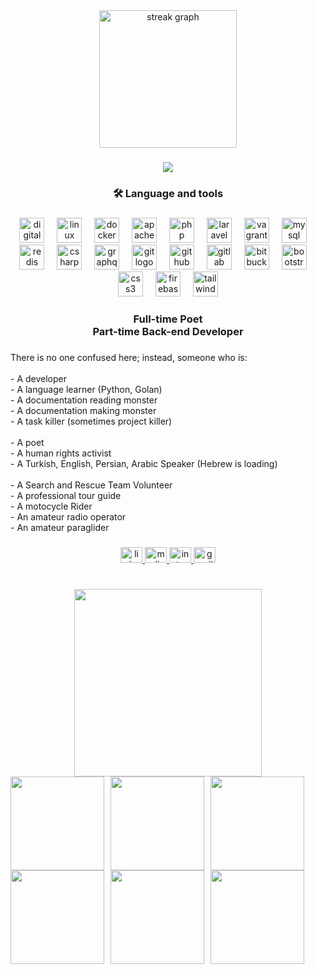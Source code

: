 <div align="center">
  <img src="https://streak-stats.demolab.com?user=podeveloper&locale=en&mode=daily&theme=dark&hide_border=false&border_radius=5&order=3" height="220" alt="streak graph"  />
</div>

###

<div align="center">
  <img src="https://visitor-badge.laobi.icu/badge?page_id=podeveloper.podeveloper&"  />
</div>

###

<h3 align="center">🛠 Language and tools</h3>

###

<div align="center">
  <img src="https://cdn.jsdelivr.net/gh/devicons/devicon/icons/digitalocean/digitalocean-original.svg" height="40" alt="digitalocean logo"  />
  <img width="12" />
  <img src="https://cdn.jsdelivr.net/gh/devicons/devicon/icons/linux/linux-original.svg" height="40" alt="linux logo"  />
  <img width="12" />
  <img src="https://cdn.jsdelivr.net/gh/devicons/devicon/icons/docker/docker-original.svg" height="40" alt="docker logo"  />
  <img width="12" />
  <img src="https://cdn.jsdelivr.net/gh/devicons/devicon/icons/apache/apache-original.svg" height="40" alt="apache logo"  />
  <img width="12" />
  <img src="https://cdn.jsdelivr.net/gh/devicons/devicon/icons/php/php-original.svg" height="40" alt="php logo"  />
  <img width="12" />
  <img src="https://cdn.jsdelivr.net/gh/devicons/devicon/icons/laravel/laravel-plain.svg" height="40" alt="laravel logo"  />
  <img width="12" />
  <img src="https://cdn.jsdelivr.net/gh/devicons/devicon/icons/vagrant/vagrant-original.svg" height="40" alt="vagrant logo"  />
  <img width="12" />
  <img src="https://cdn.jsdelivr.net/gh/devicons/devicon/icons/mysql/mysql-original.svg" height="40" alt="mysql logo"  />
  <img width="12" />
  <img src="https://cdn.jsdelivr.net/gh/devicons/devicon/icons/redis/redis-original.svg" height="40" alt="redis logo"  />
  <img width="12" />
  <img src="https://cdn.jsdelivr.net/gh/devicons/devicon/icons/csharp/csharp-original.svg" height="40" alt="csharp logo"  />
  <img width="12" />
  <img src="https://cdn.jsdelivr.net/gh/devicons/devicon/icons/graphql/graphql-plain.svg" height="40" alt="graphql logo"  />
  <img width="12" />
  <img src="https://cdn.jsdelivr.net/gh/devicons/devicon/icons/git/git-original.svg" height="40" alt="git logo"  />
  <img width="12" />
  <img src="https://cdn.jsdelivr.net/gh/devicons/devicon/icons/github/github-original.svg" height="40" alt="github logo"  />
  <img width="12" />
  <img src="https://cdn.jsdelivr.net/gh/devicons/devicon/icons/gitlab/gitlab-original.svg" height="40" alt="gitlab logo"  />
  <img width="12" />
  <img src="https://cdn.jsdelivr.net/gh/devicons/devicon/icons/bitbucket/bitbucket-original.svg" height="40" alt="bitbucket logo"  />
  <img width="12" />
  <img src="https://cdn.jsdelivr.net/gh/devicons/devicon/icons/bootstrap/bootstrap-original.svg" height="40" alt="bootstrap logo"  />
  <img width="12" />
  <img src="https://cdn.jsdelivr.net/gh/devicons/devicon/icons/css3/css3-original.svg" height="40" alt="css3 logo"  />
  <img width="12" />
  <img src="https://cdn.jsdelivr.net/gh/devicons/devicon/icons/firebase/firebase-plain.svg" height="40" alt="firebase logo"  />
  <img width="12" />
  <img src="https://cdn.jsdelivr.net/gh/devicons/devicon/icons/tailwindcss/tailwindcss-original-wordmark.svg" height="40" alt="tailwindcss logo"  />
</div>

###

<h3 align="center">Full-time Poet<br>Part-time Back-end Developer</h3>

###

<p align="left">There is no one confused here; instead, someone who is:<br><br>- A developer<br>- A language learner (Python, Golan)<br>- A documentation reading monster<br>- A documentation making monster<br>- A task killer (sometimes project killer)<br><br>- A poet<br>- A human rights activist<br>- A Turkish, English, Persian, Arabic Speaker (Hebrew is loading)<br><br>- A Search and Rescue Team Volunteer<br>- A professional tour guide<br>- A motocycle Rider<br>- An amateur radio operator<br>- An amateur paraglider</p>

###

<div align="center">
  <a href="https://www.linkedin.com/in/podeveloper/" target="_blank">
    <img src="https://raw.githubusercontent.com/maurodesouza/profile-readme-generator/master/src/assets/icons/social/linkedin/default.svg" width="35" height="25" alt="linkedin logo"  />
  </a>
  <a href="https://medium.com/@yasinkorkmaz.dev" target="_blank">
    <img src="https://raw.githubusercontent.com/maurodesouza/profile-readme-generator/master/src/assets/icons/social/medium/default.svg" width="35" height="25" alt="medium logo"  />
  </a>
  <a href="https://instagram.com/ayasinkorkmaz" target="_blank">
    <img src="https://raw.githubusercontent.com/maurodesouza/profile-readme-generator/master/src/assets/icons/social/instagram/default.svg" width="35" height="25" alt="instagram logo"  />
  </a>
  <a href="mailto:yasinkorkmaz.dev@gmail.com" target="_blank">
    <img src="https://raw.githubusercontent.com/maurodesouza/profile-readme-generator/master/src/assets/icons/social/gmail/default.svg" width="35" height="25" alt="gmail logo"  />
  </a>
</div>

###

<br clear="both">

<div align="center">
  <img height="300" src="https://www.azquotes.com/picture-quotes/quote-follow-your-dreams-believe-in-yourself-and-don-t-give-up-rachel-corrie-6-50-79.jpg"  />
</div>

<img align="left" height="150" src="https://media.tenor.com/IwBNL4-A9PcAAAAC/w0zml-icom.gif" style="margin-right: 10px;" />

<img align="left" height="150" src="https://i0.wp.com/the-avocado.org/wp-content/uploads/2018/04/tumblr_nmhbtuuhqi1sonf30o1_400.gif?resize=300%2C232&ssl=1" style="margin-right: 10px;" />

<img align="left" height="150" src="https://www.brgprecision.com/phpinclude/tzg/photos/GTZH_gifannimation_600pixels.gif" style="margin-right: 10px;" />

<img align="left" height="150" src="https://www.tvsmotor.com/assets/img/brands/apche-rr310/live/sura.webp?=5_12_2023" style="margin-right: 10px;" />

<img align="left" height="150" src="https://www.tvsmotor.com/assets/img/brands/apche-rr310/live/slipper-clutch.gif?=5_12_2023" style="margin-right: 10px;" />

<img align="left" height="150" src="https://ia902506.us.archive.org/12/items/morse-code-made-easy/morse-code-made-easy_screenshot.gif" style="margin-right: 10px;" />
